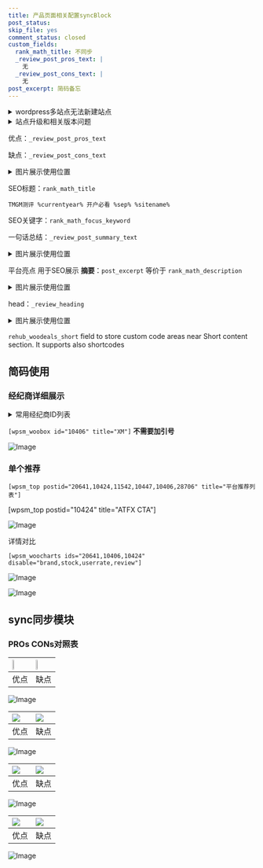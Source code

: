 ```yaml
---
title: 产品页面相关配置syncBlock
post_status: 
skip_file: yes
comment_status: closed
custom_fields:
  rank_math_title: 不同步
  _review_post_pros_text: |
    无
  _review_post_cons_text: |
    无
post_excerpt: 简码备忘
---
```

<details><summary>wordpress多站点无法新建站点</summary>

<li>和报错需要清理cookies一样的原因</li>
<li>wp-config.php里面<code>define( 'SUBDOMAIN_INSTALL', false );//子域名安装</code></li>
<li>新建子站点是用<code>define( 'SUBDOMAIN_INSTALL', true);//子域名安装</code> 完成以后，改成<code>false</code></li>
</details>

<details><summary>站点升级和相关版本问题</summary>

<p>wordpress：5.9.9
woocommerce：7.5.1
出现问题的地方：主题选项里面>><strong>Product layout >>compact style</strong></p>
<p>如何出现没有用过的字段 导致无法保存。先导出配置 然后进行修改，后面再次恢复即可。</p>
<p>出现部分字段无法显示时，需要返回默认布局后，对产品进行保存就好了。</p>
<p></p>
</details>

优点：`_review_post_pros_text`

缺点：`_review_post_cons_text`

<details><summary>图片展示使用位置</summary>

<img src="https://prod-files-secure.s3.us-west-2.amazonaws.com/39ed1227-6d7d-4570-be36-9ccd4a2c4241/f51d3d83-55d4-4bdf-9604-f37ec77ab556/Untitled.png?X-Amz-Algorithm=AWS4-HMAC-SHA256&X-Amz-Content-Sha256=UNSIGNED-PAYLOAD&X-Amz-Credential=ASIAZI2LB466WZM4TVHC%2F20250824%2Fus-west-2%2Fs3%2Faws4_request&X-Amz-Date=20250824T105516Z&X-Amz-Expires=3600&X-Amz-Security-Token=IQoJb3JpZ2luX2VjEOr%2F%2F%2F%2F%2F%2F%2F%2F%2F%2FwEaCXVzLXdlc3QtMiJIMEYCIQC7YqkGlMRb3jL%2Fm8u66tKUeHjcEE7cLDDawQyjHe79zwIhAJ%2BdeJJ650NyCWjRrFiSXZmlJlVKvhGTP8cNjBFAd39NKv8DCEMQABoMNjM3NDIzMTgzODA1IgwU00J%2F6nAOqNmuHE8q3APWHbmw2vqi1ZVhzYpeaASm%2BJPmZf396ALLLux8t2G8NZ5WZwv%2F6%2BzPQDfQKLMTyjEYmGYd764Jgh7R5DNgUUvrrWn2aPvBdvOYQ8cRUf%2BQ2Y8x3CeketOKlJgksI%2BQmHHu0zX1Mm%2BWudDaexqaMZwxI9y5o%2BeNM0mYU0%2BZTsL1zFoFMUlutEa97C84yJuhhM1wbwI1y0OP%2FIkmgi1MfpvwfussTJHbWwyyNxCpx%2Fuw1LsiVBP9GCJqmpIEhY6BirWr0gYF4R9%2FcMErGzLfJWnwAWP%2F%2FjHlFhKeworv3BIi0XzYvvT6ioAtsgoQkjFRZLzP4qFQnMAdv6zdCBV0rRDNxlt3SJ8h7IubxCwxJB7bYhB7QPvFcPVNVevfMHEaxXf1VSa8AYXvXyiTvmASJj4xLX%2FF4HlNtZW2%2FvjkUK1aSbox948rmJh5se26iB2getIkQUhpXFPfKopzvSfKW5eNizlGFNu80yd0tAT3E19avGZvXJqGOrw1o8e%2FJGY97LpXBmPeZ3lxPBAayJICewh85P3dzi5mBO4jAtjbqS72mO%2BZY4w5HvqGqM0I%2B%2BtSPGEEB%2F0h2taWY0HtwTGUm%2FXdCsEPZRQzdmkGqYwle9qXKbe1cAUCuDu5U4qxKDDBvqvFBjqkAW6MuoO3l3jaL%2Ft2F9IPmw5XxfXG%2B2O44CloUX3%2B5F9GhAbSYd%2FfNZ%2BJGjIycIdAp%2Bo3Bko6qMTcQhfqNT2maC1c4%2FTtwBTQsdIqoDRsfTYHoBGHOEMGcQFYc3297QsxF3KQQj6grzWOL%2BBqmCH4xHam3GbcRl7aYr4lYa9P2NApdpHnocTJF1KTuANjZ5wBmIYybtFRP7PnHGjkC5Kp0WoZR2Lg&X-Amz-Signature=f79bbdb4d94cda191577de84f1b2e7b023f7304ae5aadab42e35c879eeffa69a&X-Amz-SignedHeaders=host&x-amz-checksum-mode=ENABLED&x-id=GetObject" alt="Image">
</details>

SEO标题：`rank_math_title`

`TMGM测评 %currentyear% 开户必看 %sep% %sitename%`

SEO关键字：`rank_math_focus_keyword`

一句话总结：`_review_post_summary_text`

<details><summary>图片展示使用位置</summary>

<img src="https://prod-files-secure.s3.us-west-2.amazonaws.com/39ed1227-6d7d-4570-be36-9ccd4a2c4241/4b96a922-296c-4f4e-8630-d1c870cbce01/Untitled.png?X-Amz-Algorithm=AWS4-HMAC-SHA256&X-Amz-Content-Sha256=UNSIGNED-PAYLOAD&X-Amz-Credential=ASIAZI2LB466Q7GTG6NR%2F20250824%2Fus-west-2%2Fs3%2Faws4_request&X-Amz-Date=20250824T105517Z&X-Amz-Expires=3600&X-Amz-Security-Token=IQoJb3JpZ2luX2VjEOr%2F%2F%2F%2F%2F%2F%2F%2F%2F%2FwEaCXVzLXdlc3QtMiJGMEQCIGTuv281gPPlQ58aNdGgHwU%2FxMI%2BPZsZd1pFbk2%2Bm5GNAiAMBdKwoYPJOR%2BCBl5b%2BJm2XNOaKwUC9oUwocaSWwEyByr%2FAwhDEAAaDDYzNzQyMzE4MzgwNSIMDLj%2B0ePJjdNsHp9lKtwDtwzg1ptDQ3aZ2zbo8JQHGS4%2Btqx6Bylbsjrj4Zn%2BEG6l0z6KrKbW3h5PbSr2M4pG4AWm%2BtKB9X8sUPF4mSlawJKd%2F1WRKz1%2BLeKu%2FFeIajfFqYCfrmInRQdRXBJ0Sc86hFrA95IhJQuakTXzoJNNM1VotSEryhZzssE6yoxjPY8vBuwQlA%2BTi%2FkXWEHg0f6nh3WJRnv7MbrRyVLhNc7cqqf7Pm7leRgcFtGGdb29nuUWhbOtwkhHDAhEK5MfbRyb9KvhHxCQ9p%2FNWZ2LgBiL5OMZw6RjJ2%2BIPzSitellM0enOFd5Gwn%2F1VNiz08EyTNNQBRsIX31BSHxhE%2BTiTbrMXPsHs01g56LBhA1sxzMrN%2B3yC8To7xwIK1aDtN5Mo3a0KMSGNDvvToZRR9EkZtBkHZxbeXY8zooMdT3Es%2FyGgSzDpbD1XVVBxYL8WWTpFn2fU5KwUlxw6%2FceFMfigaGtKTa8Ag8CPuci0WqHc5LA2lDJzwmJgkm0QP3T5%2BrQcZmKzQl9TkPEWJZNZsD1y4UlFSNfBJ28LOu0RY4P5zCj44h2evM3eVJB1hyYzctTkC0bJjmXo%2FSdrKc7HXLqgxwZKBvuSmtQ%2BOm%2FS3u5sz1Cxby0ezcbQLRdC%2B0mFcw47erxQY6pgHpwCHM%2BusSQvzUiVBaHo2U5EmCRU0xkfn2z%2B8BKo5mNKeObG933EgPRizEajvYs1fMo9Lfap2Q01TKYk6nTJveMK9wIO1Hogoh1BkprQqcaeNPHTDE8qXBccd4nr%2F9F18pzjRTSu1APEQTYMXZFPc8xMprJ6I15qBvjEHxx1RAsiMVU8nb6Bk6OnZojmxkYxwCpttuUSu5wpcyHJFETtfRNKyCDNQj&X-Amz-Signature=992a99177a87e85d7a7c02d37b6ceb50aeab9edfbcc7cc933bcafbf851578638&X-Amz-SignedHeaders=host&x-amz-checksum-mode=ENABLED&x-id=GetObject" alt="Image">
</details>

平台亮点 用于SEO展示 **摘要**：`post_excerpt`  等价于 `rank_math_description`

<details><summary>图片展示使用位置</summary>

<img src="https://prod-files-secure.s3.us-west-2.amazonaws.com/39ed1227-6d7d-4570-be36-9ccd4a2c4241/1ee11f63-b60a-4dfe-a7a7-d58ff23b5d88/Untitled.png?X-Amz-Algorithm=AWS4-HMAC-SHA256&X-Amz-Content-Sha256=UNSIGNED-PAYLOAD&X-Amz-Credential=ASIAZI2LB466RX4ZWWVI%2F20250824%2Fus-west-2%2Fs3%2Faws4_request&X-Amz-Date=20250824T105520Z&X-Amz-Expires=3600&X-Amz-Security-Token=IQoJb3JpZ2luX2VjEOr%2F%2F%2F%2F%2F%2F%2F%2F%2F%2FwEaCXVzLXdlc3QtMiJIMEYCIQCExlgfDYezKMov52CnqssJ2oerkZzbvdNd5pA%2B9tLChAIhAKsXe%2F4Q6CkHAHC9lSQPnoUHJ6nkAQyUR1HrC3e72%2BOhKv8DCEMQABoMNjM3NDIzMTgzODA1IgwVZgS6Pu7tro8KMC4q3AO1VukkCYJJexMHsPmNxdWz0T0LSrtwynOAYVWwbOGe05m8TeV75IrVVxiVCV4%2FV3wPEbjrceWjQXlt5AsQMs8F8xMRkJ3%2B%2FCC1PETBMVWmwIuOa5TG119Do026B7cN%2FC349JpTyvVvnBoWHZsw27cjdHeEGpKDRQ%2B%2FLscCa%2FdZ8JkFLtJuMutG3HzEIb4nW%2BdgSJH70wuf3UgBQ2X%2FY2CdSzRc8TTWFPclJ6CSr5UXlnFuHC4KInF8E4YLhzhNaQaOzAaFWT6jRsdGtR8vCPHARMgyFiM9g%2BORyrg2I3q6V7kLCG7ctySJVwlXQoCegrrmdfCoLatCZpcjW96VfMwPdQ%2F4iugoa4dvHVV7scPOYuZtkxVirN5%2F5CdpS6UNgmStF06wKb3b0cUTICJBvAYFvGL0IoiheIeYP0%2F70Gx%2BCsapIRpFQIcdQZIDXfpnM34OKSAfOjd%2FtmvoXL5vKxFHhcLTsz7McnLAe4RtPhc9iSLmBv9G%2BcFOThNUe4yzm4IOUGy0uZgSFyBKcGHz3fjFgI508MwodpgLaUtvogSwIlM%2F3jZAObyg%2BEPNorRNCmsIk%2FWcuIisASvtMRWwJ92xNsX%2BbH71obWN%2FUQwRNkXayQJI5%2FbxNIy39579jD7vqvFBjqkAQMnbicgtXO1UUy6WqoEsk7Svk4NjrjdlCoyBkKvOMoTFyOwoHxQ36%2Ba%2B02f9ZrlHdouIM0IDZrV2tCcFKTKuJWj7fKJuTK%2FiwTK7xensAuPU9T0vqVmIJqs1FtHI2zX3s0InH6gQLsIzQD2Rv1VDQJU5aIjjG5E0d%2Bh4DQKqVUrriGip0xe24zkqRKpC7SAt%2BiM6917NZaKH8Sk4ROlJAIPLYV9&X-Amz-Signature=8e8d602c03bb7bfdf81c78c298161b3fac40ab2d93da1f6bb5b1bb6e561c9f0a&X-Amz-SignedHeaders=host&x-amz-checksum-mode=ENABLED&x-id=GetObject" alt="Image">
<img src="https://prod-files-secure.s3.us-west-2.amazonaws.com/39ed1227-6d7d-4570-be36-9ccd4a2c4241/ad4118b5-78d8-4fbe-801e-3b29b5d99c01/Untitled.png?X-Amz-Algorithm=AWS4-HMAC-SHA256&X-Amz-Content-Sha256=UNSIGNED-PAYLOAD&X-Amz-Credential=ASIAZI2LB466RX4ZWWVI%2F20250824%2Fus-west-2%2Fs3%2Faws4_request&X-Amz-Date=20250824T105520Z&X-Amz-Expires=3600&X-Amz-Security-Token=IQoJb3JpZ2luX2VjEOr%2F%2F%2F%2F%2F%2F%2F%2F%2F%2FwEaCXVzLXdlc3QtMiJIMEYCIQCExlgfDYezKMov52CnqssJ2oerkZzbvdNd5pA%2B9tLChAIhAKsXe%2F4Q6CkHAHC9lSQPnoUHJ6nkAQyUR1HrC3e72%2BOhKv8DCEMQABoMNjM3NDIzMTgzODA1IgwVZgS6Pu7tro8KMC4q3AO1VukkCYJJexMHsPmNxdWz0T0LSrtwynOAYVWwbOGe05m8TeV75IrVVxiVCV4%2FV3wPEbjrceWjQXlt5AsQMs8F8xMRkJ3%2B%2FCC1PETBMVWmwIuOa5TG119Do026B7cN%2FC349JpTyvVvnBoWHZsw27cjdHeEGpKDRQ%2B%2FLscCa%2FdZ8JkFLtJuMutG3HzEIb4nW%2BdgSJH70wuf3UgBQ2X%2FY2CdSzRc8TTWFPclJ6CSr5UXlnFuHC4KInF8E4YLhzhNaQaOzAaFWT6jRsdGtR8vCPHARMgyFiM9g%2BORyrg2I3q6V7kLCG7ctySJVwlXQoCegrrmdfCoLatCZpcjW96VfMwPdQ%2F4iugoa4dvHVV7scPOYuZtkxVirN5%2F5CdpS6UNgmStF06wKb3b0cUTICJBvAYFvGL0IoiheIeYP0%2F70Gx%2BCsapIRpFQIcdQZIDXfpnM34OKSAfOjd%2FtmvoXL5vKxFHhcLTsz7McnLAe4RtPhc9iSLmBv9G%2BcFOThNUe4yzm4IOUGy0uZgSFyBKcGHz3fjFgI508MwodpgLaUtvogSwIlM%2F3jZAObyg%2BEPNorRNCmsIk%2FWcuIisASvtMRWwJ92xNsX%2BbH71obWN%2FUQwRNkXayQJI5%2FbxNIy39579jD7vqvFBjqkAQMnbicgtXO1UUy6WqoEsk7Svk4NjrjdlCoyBkKvOMoTFyOwoHxQ36%2Ba%2B02f9ZrlHdouIM0IDZrV2tCcFKTKuJWj7fKJuTK%2FiwTK7xensAuPU9T0vqVmIJqs1FtHI2zX3s0InH6gQLsIzQD2Rv1VDQJU5aIjjG5E0d%2Bh4DQKqVUrriGip0xe24zkqRKpC7SAt%2BiM6917NZaKH8Sk4ROlJAIPLYV9&X-Amz-Signature=81224783cab1018ed593dc5c9a1f90037aebdd16941a7381f769c67ac72e3454&X-Amz-SignedHeaders=host&x-amz-checksum-mode=ENABLED&x-id=GetObject" alt="Image">
<img src="https://prod-files-secure.s3.us-west-2.amazonaws.com/39ed1227-6d7d-4570-be36-9ccd4a2c4241/a38cf7c9-a79c-4b64-9e94-13589fe0758b/Untitled.png?X-Amz-Algorithm=AWS4-HMAC-SHA256&X-Amz-Content-Sha256=UNSIGNED-PAYLOAD&X-Amz-Credential=ASIAZI2LB466RX4ZWWVI%2F20250824%2Fus-west-2%2Fs3%2Faws4_request&X-Amz-Date=20250824T105520Z&X-Amz-Expires=3600&X-Amz-Security-Token=IQoJb3JpZ2luX2VjEOr%2F%2F%2F%2F%2F%2F%2F%2F%2F%2FwEaCXVzLXdlc3QtMiJIMEYCIQCExlgfDYezKMov52CnqssJ2oerkZzbvdNd5pA%2B9tLChAIhAKsXe%2F4Q6CkHAHC9lSQPnoUHJ6nkAQyUR1HrC3e72%2BOhKv8DCEMQABoMNjM3NDIzMTgzODA1IgwVZgS6Pu7tro8KMC4q3AO1VukkCYJJexMHsPmNxdWz0T0LSrtwynOAYVWwbOGe05m8TeV75IrVVxiVCV4%2FV3wPEbjrceWjQXlt5AsQMs8F8xMRkJ3%2B%2FCC1PETBMVWmwIuOa5TG119Do026B7cN%2FC349JpTyvVvnBoWHZsw27cjdHeEGpKDRQ%2B%2FLscCa%2FdZ8JkFLtJuMutG3HzEIb4nW%2BdgSJH70wuf3UgBQ2X%2FY2CdSzRc8TTWFPclJ6CSr5UXlnFuHC4KInF8E4YLhzhNaQaOzAaFWT6jRsdGtR8vCPHARMgyFiM9g%2BORyrg2I3q6V7kLCG7ctySJVwlXQoCegrrmdfCoLatCZpcjW96VfMwPdQ%2F4iugoa4dvHVV7scPOYuZtkxVirN5%2F5CdpS6UNgmStF06wKb3b0cUTICJBvAYFvGL0IoiheIeYP0%2F70Gx%2BCsapIRpFQIcdQZIDXfpnM34OKSAfOjd%2FtmvoXL5vKxFHhcLTsz7McnLAe4RtPhc9iSLmBv9G%2BcFOThNUe4yzm4IOUGy0uZgSFyBKcGHz3fjFgI508MwodpgLaUtvogSwIlM%2F3jZAObyg%2BEPNorRNCmsIk%2FWcuIisASvtMRWwJ92xNsX%2BbH71obWN%2FUQwRNkXayQJI5%2FbxNIy39579jD7vqvFBjqkAQMnbicgtXO1UUy6WqoEsk7Svk4NjrjdlCoyBkKvOMoTFyOwoHxQ36%2Ba%2B02f9ZrlHdouIM0IDZrV2tCcFKTKuJWj7fKJuTK%2FiwTK7xensAuPU9T0vqVmIJqs1FtHI2zX3s0InH6gQLsIzQD2Rv1VDQJU5aIjjG5E0d%2Bh4DQKqVUrriGip0xe24zkqRKpC7SAt%2BiM6917NZaKH8Sk4ROlJAIPLYV9&X-Amz-Signature=15f2b03f89e138916e8b58bff84a434e89f121f74dd8b5d58d6c7ad0c81bd40e&X-Amz-SignedHeaders=host&x-amz-checksum-mode=ENABLED&x-id=GetObject" alt="Image">
<img src="https://prod-files-secure.s3.us-west-2.amazonaws.com/39ed1227-6d7d-4570-be36-9ccd4a2c4241/7da6fc1e-d2ac-42ae-8c75-cb5749aa18f6/Untitled.png?X-Amz-Algorithm=AWS4-HMAC-SHA256&X-Amz-Content-Sha256=UNSIGNED-PAYLOAD&X-Amz-Credential=ASIAZI2LB466RX4ZWWVI%2F20250824%2Fus-west-2%2Fs3%2Faws4_request&X-Amz-Date=20250824T105520Z&X-Amz-Expires=3600&X-Amz-Security-Token=IQoJb3JpZ2luX2VjEOr%2F%2F%2F%2F%2F%2F%2F%2F%2F%2FwEaCXVzLXdlc3QtMiJIMEYCIQCExlgfDYezKMov52CnqssJ2oerkZzbvdNd5pA%2B9tLChAIhAKsXe%2F4Q6CkHAHC9lSQPnoUHJ6nkAQyUR1HrC3e72%2BOhKv8DCEMQABoMNjM3NDIzMTgzODA1IgwVZgS6Pu7tro8KMC4q3AO1VukkCYJJexMHsPmNxdWz0T0LSrtwynOAYVWwbOGe05m8TeV75IrVVxiVCV4%2FV3wPEbjrceWjQXlt5AsQMs8F8xMRkJ3%2B%2FCC1PETBMVWmwIuOa5TG119Do026B7cN%2FC349JpTyvVvnBoWHZsw27cjdHeEGpKDRQ%2B%2FLscCa%2FdZ8JkFLtJuMutG3HzEIb4nW%2BdgSJH70wuf3UgBQ2X%2FY2CdSzRc8TTWFPclJ6CSr5UXlnFuHC4KInF8E4YLhzhNaQaOzAaFWT6jRsdGtR8vCPHARMgyFiM9g%2BORyrg2I3q6V7kLCG7ctySJVwlXQoCegrrmdfCoLatCZpcjW96VfMwPdQ%2F4iugoa4dvHVV7scPOYuZtkxVirN5%2F5CdpS6UNgmStF06wKb3b0cUTICJBvAYFvGL0IoiheIeYP0%2F70Gx%2BCsapIRpFQIcdQZIDXfpnM34OKSAfOjd%2FtmvoXL5vKxFHhcLTsz7McnLAe4RtPhc9iSLmBv9G%2BcFOThNUe4yzm4IOUGy0uZgSFyBKcGHz3fjFgI508MwodpgLaUtvogSwIlM%2F3jZAObyg%2BEPNorRNCmsIk%2FWcuIisASvtMRWwJ92xNsX%2BbH71obWN%2FUQwRNkXayQJI5%2FbxNIy39579jD7vqvFBjqkAQMnbicgtXO1UUy6WqoEsk7Svk4NjrjdlCoyBkKvOMoTFyOwoHxQ36%2Ba%2B02f9ZrlHdouIM0IDZrV2tCcFKTKuJWj7fKJuTK%2FiwTK7xensAuPU9T0vqVmIJqs1FtHI2zX3s0InH6gQLsIzQD2Rv1VDQJU5aIjjG5E0d%2Bh4DQKqVUrriGip0xe24zkqRKpC7SAt%2BiM6917NZaKH8Sk4ROlJAIPLYV9&X-Amz-Signature=862ec41a400ddbee67e484571a8702e717599ef58a1a47fe3f75ba4697852115&X-Amz-SignedHeaders=host&x-amz-checksum-mode=ENABLED&x-id=GetObject" alt="Image">
<img src="https://prod-files-secure.s3.us-west-2.amazonaws.com/39ed1227-6d7d-4570-be36-9ccd4a2c4241/7e97f40a-eaee-47f5-b2f9-475f96808fa7/Untitled.png?X-Amz-Algorithm=AWS4-HMAC-SHA256&X-Amz-Content-Sha256=UNSIGNED-PAYLOAD&X-Amz-Credential=ASIAZI2LB466RX4ZWWVI%2F20250824%2Fus-west-2%2Fs3%2Faws4_request&X-Amz-Date=20250824T105520Z&X-Amz-Expires=3600&X-Amz-Security-Token=IQoJb3JpZ2luX2VjEOr%2F%2F%2F%2F%2F%2F%2F%2F%2F%2FwEaCXVzLXdlc3QtMiJIMEYCIQCExlgfDYezKMov52CnqssJ2oerkZzbvdNd5pA%2B9tLChAIhAKsXe%2F4Q6CkHAHC9lSQPnoUHJ6nkAQyUR1HrC3e72%2BOhKv8DCEMQABoMNjM3NDIzMTgzODA1IgwVZgS6Pu7tro8KMC4q3AO1VukkCYJJexMHsPmNxdWz0T0LSrtwynOAYVWwbOGe05m8TeV75IrVVxiVCV4%2FV3wPEbjrceWjQXlt5AsQMs8F8xMRkJ3%2B%2FCC1PETBMVWmwIuOa5TG119Do026B7cN%2FC349JpTyvVvnBoWHZsw27cjdHeEGpKDRQ%2B%2FLscCa%2FdZ8JkFLtJuMutG3HzEIb4nW%2BdgSJH70wuf3UgBQ2X%2FY2CdSzRc8TTWFPclJ6CSr5UXlnFuHC4KInF8E4YLhzhNaQaOzAaFWT6jRsdGtR8vCPHARMgyFiM9g%2BORyrg2I3q6V7kLCG7ctySJVwlXQoCegrrmdfCoLatCZpcjW96VfMwPdQ%2F4iugoa4dvHVV7scPOYuZtkxVirN5%2F5CdpS6UNgmStF06wKb3b0cUTICJBvAYFvGL0IoiheIeYP0%2F70Gx%2BCsapIRpFQIcdQZIDXfpnM34OKSAfOjd%2FtmvoXL5vKxFHhcLTsz7McnLAe4RtPhc9iSLmBv9G%2BcFOThNUe4yzm4IOUGy0uZgSFyBKcGHz3fjFgI508MwodpgLaUtvogSwIlM%2F3jZAObyg%2BEPNorRNCmsIk%2FWcuIisASvtMRWwJ92xNsX%2BbH71obWN%2FUQwRNkXayQJI5%2FbxNIy39579jD7vqvFBjqkAQMnbicgtXO1UUy6WqoEsk7Svk4NjrjdlCoyBkKvOMoTFyOwoHxQ36%2Ba%2B02f9ZrlHdouIM0IDZrV2tCcFKTKuJWj7fKJuTK%2FiwTK7xensAuPU9T0vqVmIJqs1FtHI2zX3s0InH6gQLsIzQD2Rv1VDQJU5aIjjG5E0d%2Bh4DQKqVUrriGip0xe24zkqRKpC7SAt%2BiM6917NZaKH8Sk4ROlJAIPLYV9&X-Amz-Signature=d809a7a3b2f46970c295990eae0ba468698cb6e29c858ae02f40842d0874b5bd&X-Amz-SignedHeaders=host&x-amz-checksum-mode=ENABLED&x-id=GetObject" alt="Image">
</details>

head：`_review_heading`

<details><summary>图片展示使用位置</summary>

<img src="https://prod-files-secure.s3.us-west-2.amazonaws.com/39ed1227-6d7d-4570-be36-9ccd4a2c4241/3a4650ad-9887-415c-889a-edd51fa54f27/Untitled.png?X-Amz-Algorithm=AWS4-HMAC-SHA256&X-Amz-Content-Sha256=UNSIGNED-PAYLOAD&X-Amz-Credential=ASIAZI2LB466257DWFW4%2F20250824%2Fus-west-2%2Fs3%2Faws4_request&X-Amz-Date=20250824T105520Z&X-Amz-Expires=3600&X-Amz-Security-Token=IQoJb3JpZ2luX2VjEOr%2F%2F%2F%2F%2F%2F%2F%2F%2F%2FwEaCXVzLXdlc3QtMiJGMEQCICzievvah2y%2B3N7bXewVHTJxlIHtg5BxwAsjAp4Ti7rsAiBaAyS0koRUdOB28YVJn7f3XT55izwT%2F%2BJ%2BZDaKhxDrgir%2FAwhDEAAaDDYzNzQyMzE4MzgwNSIMGI5OznnalYM1Z3PWKtwDSLTT8cdYki%2BvkiauEk28ft%2Bwlir%2BC1ib%2B5KBjMjDvCCrL41US77NWziyGxHX0YqJO7jZ7X3wVtREd7MVah%2BAHV%2BRmcG7ljkLko3AdIJVIpfEqjBUFbXpHvDpB%2FqoPUauTfdsiWH%2FUTIaHBASppY%2BgEHLediuE04XBoPPs8AFRK0HRsyXZlW%2Bgkh51zJcPTYUJ%2BjX37q69SguOskiaqcMk8RKWa73wU6Cqwq88m85a%2F4eP0b1i4gX3zlGZVpk6WR4dtKxNcv60W7YJiqhnBHQ2qZmKlXsZItHfYIMj8uA6%2FcQnIVnSclqlEsdj13BeywQ4wypVBt4PPUwDQECBHAbWh01vepOqrejs6QzyKJisi7DoUyHR464ubeczXacvCQIuAbdlU6fo8nBONi4z32oDn6p2YFneE%2F5hpuPBnLO2KQkDSOUmiAxkGwHr%2BO2k756PNWU1%2BZEUG1ZvySYmFRLHNVi6Qbgu4a4lke9wvwhv5h7DtF7dG1bFpvCHNSOYg%2BML7fcflIlpJzQyEzg1YDZzAvAkMoPR8V2cTtv2w3XSgLFxFIJKFf7ckQ8ePHXCX95bc%2FdGmLCx356xPXQklH%2BlWcKpZN3t2Ums8ixx39yiFw%2Ba%2BkzOP0KHzWnSiMwpL6rxQY6pgGj3sSvrVjzyPTOdwsw0J%2BnCWLJfk77aXPMyz5V8VhnQHirSaQQcgFMKDk9Ox3yxuULQWaOv9wH0hYxj%2BDm3r7N8ymTT%2F%2FEFD%2FoOVf3wLSF9bv4NW%2BxzIs%2Fw4LM0pMYe4a2ADkNHv%2BzgE29SLu%2FLEzzJ9wHaFjyfpvEMvPgwRucdCKbBP%2FGRsViXkeFcGgit1P%2FavAqHvwgEBWjW2ACYmIbQRieoPwo&X-Amz-Signature=d9174488b7a213446130ee9613a65a60864fd6dd1a9f514eab080af93e40e3ce&X-Amz-SignedHeaders=host&x-amz-checksum-mode=ENABLED&x-id=GetObject" alt="Image">
</details>

`rehub_woodeals_short`	field to store custom code areas near Short content section. It supports also shortcodes



## 简码使用

### 经纪商详细展示

<details><summary>常用经纪商ID列表</summary>

<pre><code class="php">嘉盛 ===> 20641  [wpsm_woobox id="20641" title="嘉盛"]
易信easymarkets ===> 11542  [wpsm_woobox id="11542" title="易信easymarkets"]
ATFX外汇 ===> 10424  [wpsm_woobox id="10424" title="ATFX"]
XM ===> 10406  [wpsm_woobox id="10406" title="XM"]
TMGM ===> 29622  [wpsm_woobox id="29622" title="TMGM"]
HYCM ===> 10447  [wpsm_woobox id="10447" title="HYCM"]
fpmarkets澳福外汇 ===> 20639  [wpsm_woobox id="20639" title="fpmarkets澳福外汇"]</code></pre>
</details>

`[wpsm_woobox id="10406" title="XM"]` **不需要加引号**

![Image](https://prod-files-secure.s3.us-west-2.amazonaws.com/39ed1227-6d7d-4570-be36-9ccd4a2c4241/4f898f9d-0fa7-4e43-acd3-ac6bc7be575a/Untitled.png?X-Amz-Algorithm=AWS4-HMAC-SHA256&X-Amz-Content-Sha256=UNSIGNED-PAYLOAD&X-Amz-Credential=ASIAZI2LB466ZYNJKUFE%2F20250824%2Fus-west-2%2Fs3%2Faws4_request&X-Amz-Date=20250824T105516Z&X-Amz-Expires=3600&X-Amz-Security-Token=IQoJb3JpZ2luX2VjEOr%2F%2F%2F%2F%2F%2F%2F%2F%2F%2FwEaCXVzLXdlc3QtMiJIMEYCIQDIejR3vIK8lJy1aCEYkywj%2BOSlGDu1aMkivDjNkZW5IQIhAPQhN59Wq6vUrM%2BkNICVkaNT%2FAxy3D3U2oxuLFDQzKKMKv8DCEMQABoMNjM3NDIzMTgzODA1IgzVcv9DzyuJcNJGDtIq3AOcQ%2Fg%2F%2Fv2mG%2Blxvv11n5eKAbr%2FkZ3W5CIXu2nibYwt8Qff77E1i7MJcYz3n0rF%2F6hwAE8xfYnE4Gpod4As4s29ffj3g5xxdR3hLImmCTF%2FsGZ%2FTbOlQrGQ8DzqZShnG%2BWqFMYdg38AOpmYyDLtmAEswcrbeXkBO29quGeui4TzYhTz3MV2B37yEULPq3VEpCdv7iVd7b4fTuEFbtMT0QGwToWw2yhIP8vjrcU98iRFNpmkVhTfWEgYOFHjcuW%2FYoLWoMu%2FAHy8g%2BdzLKxx8BEGegbvktTtiiNYi2s0lr%2FMsTem8x0fE%2F0%2F5OjTyQ4M%2Bp1d5BEbKoBbLjQiGLRlBNaEj%2BBWBbg%2FQocWp3K01cPMS2DFZl55mVbQlU8nc14TrsoaH5x41avc0cuq%2FjQQKcHFiZsv4kG6dSVIkVimbtYTINWiBCOAYskzcOzChd1%2BwjNWu1vsHUY8u08MRE7od%2B5jQVJVfkTwvld5p%2Fm0lfTqxlDvpTv4zZ%2FCwbY65D3VDPrX6H%2F8uEQAdVrd4pvFHXSWnYK60Runt9MtTxyJ6YX5y51pms8HeyAlNsoZzt4NsqkpL4%2FMiGPfVZXH8nIGxz9X8LtXaeKVhsmzFsqbuLPQP2MtJZSxRQ3SDUL42DCSvqvFBjqkAZf11FPirwuZ6MBx8ZCren9BfTj8wNR9RFahuqQ6w4mWhPJvd%2BNGvwZTEfnu7rlk5LwLcJASBAMrrWlYj8Wmsw0wln%2B2UjLeGJqvPAAuK196L0Py7ljyxERNXq5YumIcN3o%2FdKk0Z%2Fzc%2FVcuiGpUvI3CKI8BNA0Tp2O8ijXubGn4q4qF4tnOdHGGIm%2BWVK5vqMSvlP%2BOmaguD%2FIJb%2BPInACio%2BEd&X-Amz-Signature=803921707a9f3d4c0790f6d48b97d7821ea2505c178595dcb0ac376b358a4660&X-Amz-SignedHeaders=host&x-amz-checksum-mode=ENABLED&x-id=GetObject)

### 单个推荐
`[wpsm_top postid="20641,10424,11542,10447,10406,28706" title="平台推荐列表"]`

[wpsm_top postid="10424" title="ATFX CTA"]

![Image](https://prod-files-secure.s3.us-west-2.amazonaws.com/39ed1227-6d7d-4570-be36-9ccd4a2c4241/5ac620dc-51a8-48b6-b55d-91f47299193c/Untitled.png?X-Amz-Algorithm=AWS4-HMAC-SHA256&X-Amz-Content-Sha256=UNSIGNED-PAYLOAD&X-Amz-Credential=ASIAZI2LB466ZYNJKUFE%2F20250824%2Fus-west-2%2Fs3%2Faws4_request&X-Amz-Date=20250824T105516Z&X-Amz-Expires=3600&X-Amz-Security-Token=IQoJb3JpZ2luX2VjEOr%2F%2F%2F%2F%2F%2F%2F%2F%2F%2FwEaCXVzLXdlc3QtMiJIMEYCIQDIejR3vIK8lJy1aCEYkywj%2BOSlGDu1aMkivDjNkZW5IQIhAPQhN59Wq6vUrM%2BkNICVkaNT%2FAxy3D3U2oxuLFDQzKKMKv8DCEMQABoMNjM3NDIzMTgzODA1IgzVcv9DzyuJcNJGDtIq3AOcQ%2Fg%2F%2Fv2mG%2Blxvv11n5eKAbr%2FkZ3W5CIXu2nibYwt8Qff77E1i7MJcYz3n0rF%2F6hwAE8xfYnE4Gpod4As4s29ffj3g5xxdR3hLImmCTF%2FsGZ%2FTbOlQrGQ8DzqZShnG%2BWqFMYdg38AOpmYyDLtmAEswcrbeXkBO29quGeui4TzYhTz3MV2B37yEULPq3VEpCdv7iVd7b4fTuEFbtMT0QGwToWw2yhIP8vjrcU98iRFNpmkVhTfWEgYOFHjcuW%2FYoLWoMu%2FAHy8g%2BdzLKxx8BEGegbvktTtiiNYi2s0lr%2FMsTem8x0fE%2F0%2F5OjTyQ4M%2Bp1d5BEbKoBbLjQiGLRlBNaEj%2BBWBbg%2FQocWp3K01cPMS2DFZl55mVbQlU8nc14TrsoaH5x41avc0cuq%2FjQQKcHFiZsv4kG6dSVIkVimbtYTINWiBCOAYskzcOzChd1%2BwjNWu1vsHUY8u08MRE7od%2B5jQVJVfkTwvld5p%2Fm0lfTqxlDvpTv4zZ%2FCwbY65D3VDPrX6H%2F8uEQAdVrd4pvFHXSWnYK60Runt9MtTxyJ6YX5y51pms8HeyAlNsoZzt4NsqkpL4%2FMiGPfVZXH8nIGxz9X8LtXaeKVhsmzFsqbuLPQP2MtJZSxRQ3SDUL42DCSvqvFBjqkAZf11FPirwuZ6MBx8ZCren9BfTj8wNR9RFahuqQ6w4mWhPJvd%2BNGvwZTEfnu7rlk5LwLcJASBAMrrWlYj8Wmsw0wln%2B2UjLeGJqvPAAuK196L0Py7ljyxERNXq5YumIcN3o%2FdKk0Z%2Fzc%2FVcuiGpUvI3CKI8BNA0Tp2O8ijXubGn4q4qF4tnOdHGGIm%2BWVK5vqMSvlP%2BOmaguD%2FIJb%2BPInACio%2BEd&X-Amz-Signature=b02ea14e62f8578f5b524b6eeaf9ef2ddd1c614d411bee56bd6137117e939ccd&X-Amz-SignedHeaders=host&x-amz-checksum-mode=ENABLED&x-id=GetObject)

详情对比

`[wpsm_woocharts ids="20641,10406,10424" disable="brand,stock,userrate,review"]`

![Image](https://prod-files-secure.s3.us-west-2.amazonaws.com/39ed1227-6d7d-4570-be36-9ccd4a2c4241/bf3ba45f-b9f3-4295-8aef-b4a495fd25f4/Untitled.png?X-Amz-Algorithm=AWS4-HMAC-SHA256&X-Amz-Content-Sha256=UNSIGNED-PAYLOAD&X-Amz-Credential=ASIAZI2LB466ZYNJKUFE%2F20250824%2Fus-west-2%2Fs3%2Faws4_request&X-Amz-Date=20250824T105516Z&X-Amz-Expires=3600&X-Amz-Security-Token=IQoJb3JpZ2luX2VjEOr%2F%2F%2F%2F%2F%2F%2F%2F%2F%2FwEaCXVzLXdlc3QtMiJIMEYCIQDIejR3vIK8lJy1aCEYkywj%2BOSlGDu1aMkivDjNkZW5IQIhAPQhN59Wq6vUrM%2BkNICVkaNT%2FAxy3D3U2oxuLFDQzKKMKv8DCEMQABoMNjM3NDIzMTgzODA1IgzVcv9DzyuJcNJGDtIq3AOcQ%2Fg%2F%2Fv2mG%2Blxvv11n5eKAbr%2FkZ3W5CIXu2nibYwt8Qff77E1i7MJcYz3n0rF%2F6hwAE8xfYnE4Gpod4As4s29ffj3g5xxdR3hLImmCTF%2FsGZ%2FTbOlQrGQ8DzqZShnG%2BWqFMYdg38AOpmYyDLtmAEswcrbeXkBO29quGeui4TzYhTz3MV2B37yEULPq3VEpCdv7iVd7b4fTuEFbtMT0QGwToWw2yhIP8vjrcU98iRFNpmkVhTfWEgYOFHjcuW%2FYoLWoMu%2FAHy8g%2BdzLKxx8BEGegbvktTtiiNYi2s0lr%2FMsTem8x0fE%2F0%2F5OjTyQ4M%2Bp1d5BEbKoBbLjQiGLRlBNaEj%2BBWBbg%2FQocWp3K01cPMS2DFZl55mVbQlU8nc14TrsoaH5x41avc0cuq%2FjQQKcHFiZsv4kG6dSVIkVimbtYTINWiBCOAYskzcOzChd1%2BwjNWu1vsHUY8u08MRE7od%2B5jQVJVfkTwvld5p%2Fm0lfTqxlDvpTv4zZ%2FCwbY65D3VDPrX6H%2F8uEQAdVrd4pvFHXSWnYK60Runt9MtTxyJ6YX5y51pms8HeyAlNsoZzt4NsqkpL4%2FMiGPfVZXH8nIGxz9X8LtXaeKVhsmzFsqbuLPQP2MtJZSxRQ3SDUL42DCSvqvFBjqkAZf11FPirwuZ6MBx8ZCren9BfTj8wNR9RFahuqQ6w4mWhPJvd%2BNGvwZTEfnu7rlk5LwLcJASBAMrrWlYj8Wmsw0wln%2B2UjLeGJqvPAAuK196L0Py7ljyxERNXq5YumIcN3o%2FdKk0Z%2Fzc%2FVcuiGpUvI3CKI8BNA0Tp2O8ijXubGn4q4qF4tnOdHGGIm%2BWVK5vqMSvlP%2BOmaguD%2FIJb%2BPInACio%2BEd&X-Amz-Signature=d1574b3abddb8d9bcdd33f64bea73be970cdba50ce615a958da1d77eeb3dfcd1&X-Amz-SignedHeaders=host&x-amz-checksum-mode=ENABLED&x-id=GetObject)

![Image](https://prod-files-secure.s3.us-west-2.amazonaws.com/39ed1227-6d7d-4570-be36-9ccd4a2c4241/30bc56ef-f383-4b48-9768-2ebc9e436ec0/Untitled.png?X-Amz-Algorithm=AWS4-HMAC-SHA256&X-Amz-Content-Sha256=UNSIGNED-PAYLOAD&X-Amz-Credential=ASIAZI2LB466ZYNJKUFE%2F20250824%2Fus-west-2%2Fs3%2Faws4_request&X-Amz-Date=20250824T105516Z&X-Amz-Expires=3600&X-Amz-Security-Token=IQoJb3JpZ2luX2VjEOr%2F%2F%2F%2F%2F%2F%2F%2F%2F%2FwEaCXVzLXdlc3QtMiJIMEYCIQDIejR3vIK8lJy1aCEYkywj%2BOSlGDu1aMkivDjNkZW5IQIhAPQhN59Wq6vUrM%2BkNICVkaNT%2FAxy3D3U2oxuLFDQzKKMKv8DCEMQABoMNjM3NDIzMTgzODA1IgzVcv9DzyuJcNJGDtIq3AOcQ%2Fg%2F%2Fv2mG%2Blxvv11n5eKAbr%2FkZ3W5CIXu2nibYwt8Qff77E1i7MJcYz3n0rF%2F6hwAE8xfYnE4Gpod4As4s29ffj3g5xxdR3hLImmCTF%2FsGZ%2FTbOlQrGQ8DzqZShnG%2BWqFMYdg38AOpmYyDLtmAEswcrbeXkBO29quGeui4TzYhTz3MV2B37yEULPq3VEpCdv7iVd7b4fTuEFbtMT0QGwToWw2yhIP8vjrcU98iRFNpmkVhTfWEgYOFHjcuW%2FYoLWoMu%2FAHy8g%2BdzLKxx8BEGegbvktTtiiNYi2s0lr%2FMsTem8x0fE%2F0%2F5OjTyQ4M%2Bp1d5BEbKoBbLjQiGLRlBNaEj%2BBWBbg%2FQocWp3K01cPMS2DFZl55mVbQlU8nc14TrsoaH5x41avc0cuq%2FjQQKcHFiZsv4kG6dSVIkVimbtYTINWiBCOAYskzcOzChd1%2BwjNWu1vsHUY8u08MRE7od%2B5jQVJVfkTwvld5p%2Fm0lfTqxlDvpTv4zZ%2FCwbY65D3VDPrX6H%2F8uEQAdVrd4pvFHXSWnYK60Runt9MtTxyJ6YX5y51pms8HeyAlNsoZzt4NsqkpL4%2FMiGPfVZXH8nIGxz9X8LtXaeKVhsmzFsqbuLPQP2MtJZSxRQ3SDUL42DCSvqvFBjqkAZf11FPirwuZ6MBx8ZCren9BfTj8wNR9RFahuqQ6w4mWhPJvd%2BNGvwZTEfnu7rlk5LwLcJASBAMrrWlYj8Wmsw0wln%2B2UjLeGJqvPAAuK196L0Py7ljyxERNXq5YumIcN3o%2FdKk0Z%2Fzc%2FVcuiGpUvI3CKI8BNA0Tp2O8ijXubGn4q4qF4tnOdHGGIm%2BWVK5vqMSvlP%2BOmaguD%2FIJb%2BPInACio%2BEd&X-Amz-Signature=b3e9974cabe8174f91bf410abba2660aa04795611a1b9813b937e05f262000e0&X-Amz-SignedHeaders=host&x-amz-checksum-mode=ENABLED&x-id=GetObject)

## sync同步模块

### PROs CONs对照表

| <img src="https://cdn.ifttt.fun/gh/jarlin8/OSS@main/icons/customize/pros.svg" height="auto" width="37.3%"> | <img src="https://cdn.ifttt.fun/gh/jarlin8/OSS@main/icons/customize/cons.svg" height="auto" width="28.8%"> |
| :--- | :--- |
| 优点 | 缺点 |

![Image](https://prod-files-secure.s3.us-west-2.amazonaws.com/39ed1227-6d7d-4570-be36-9ccd4a2c4241/8742b755-dfb5-4004-9a5f-d6e561664bd8/Untitled.png?X-Amz-Algorithm=AWS4-HMAC-SHA256&X-Amz-Content-Sha256=UNSIGNED-PAYLOAD&X-Amz-Credential=ASIAZI2LB466ZYNJKUFE%2F20250824%2Fus-west-2%2Fs3%2Faws4_request&X-Amz-Date=20250824T105516Z&X-Amz-Expires=3600&X-Amz-Security-Token=IQoJb3JpZ2luX2VjEOr%2F%2F%2F%2F%2F%2F%2F%2F%2F%2FwEaCXVzLXdlc3QtMiJIMEYCIQDIejR3vIK8lJy1aCEYkywj%2BOSlGDu1aMkivDjNkZW5IQIhAPQhN59Wq6vUrM%2BkNICVkaNT%2FAxy3D3U2oxuLFDQzKKMKv8DCEMQABoMNjM3NDIzMTgzODA1IgzVcv9DzyuJcNJGDtIq3AOcQ%2Fg%2F%2Fv2mG%2Blxvv11n5eKAbr%2FkZ3W5CIXu2nibYwt8Qff77E1i7MJcYz3n0rF%2F6hwAE8xfYnE4Gpod4As4s29ffj3g5xxdR3hLImmCTF%2FsGZ%2FTbOlQrGQ8DzqZShnG%2BWqFMYdg38AOpmYyDLtmAEswcrbeXkBO29quGeui4TzYhTz3MV2B37yEULPq3VEpCdv7iVd7b4fTuEFbtMT0QGwToWw2yhIP8vjrcU98iRFNpmkVhTfWEgYOFHjcuW%2FYoLWoMu%2FAHy8g%2BdzLKxx8BEGegbvktTtiiNYi2s0lr%2FMsTem8x0fE%2F0%2F5OjTyQ4M%2Bp1d5BEbKoBbLjQiGLRlBNaEj%2BBWBbg%2FQocWp3K01cPMS2DFZl55mVbQlU8nc14TrsoaH5x41avc0cuq%2FjQQKcHFiZsv4kG6dSVIkVimbtYTINWiBCOAYskzcOzChd1%2BwjNWu1vsHUY8u08MRE7od%2B5jQVJVfkTwvld5p%2Fm0lfTqxlDvpTv4zZ%2FCwbY65D3VDPrX6H%2F8uEQAdVrd4pvFHXSWnYK60Runt9MtTxyJ6YX5y51pms8HeyAlNsoZzt4NsqkpL4%2FMiGPfVZXH8nIGxz9X8LtXaeKVhsmzFsqbuLPQP2MtJZSxRQ3SDUL42DCSvqvFBjqkAZf11FPirwuZ6MBx8ZCren9BfTj8wNR9RFahuqQ6w4mWhPJvd%2BNGvwZTEfnu7rlk5LwLcJASBAMrrWlYj8Wmsw0wln%2B2UjLeGJqvPAAuK196L0Py7ljyxERNXq5YumIcN3o%2FdKk0Z%2Fzc%2FVcuiGpUvI3CKI8BNA0Tp2O8ijXubGn4q4qF4tnOdHGGIm%2BWVK5vqMSvlP%2BOmaguD%2FIJb%2BPInACio%2BEd&X-Amz-Signature=f61c23f31bc7bb037e9d405219dfa67ab4c984b9e3970a70ddf6cce222384aa3&X-Amz-SignedHeaders=host&x-amz-checksum-mode=ENABLED&x-id=GetObject)

| <img src="https://cdn.ifttt.fun/gh/jarlin8/OSS@main/icons/customize/pros1.svg" height="auto"> | <img src="https://cdn.ifttt.fun/gh/jarlin8/OSS@main/icons/customize/cons1.svg" height="auto"> |
| :--- | :--- |
| 优点 | 缺点 |

![Image](https://prod-files-secure.s3.us-west-2.amazonaws.com/39ed1227-6d7d-4570-be36-9ccd4a2c4241/806358f8-c9c4-4e17-bb35-c6c76a5397a5/Untitled.png?X-Amz-Algorithm=AWS4-HMAC-SHA256&X-Amz-Content-Sha256=UNSIGNED-PAYLOAD&X-Amz-Credential=ASIAZI2LB466ZYNJKUFE%2F20250824%2Fus-west-2%2Fs3%2Faws4_request&X-Amz-Date=20250824T105516Z&X-Amz-Expires=3600&X-Amz-Security-Token=IQoJb3JpZ2luX2VjEOr%2F%2F%2F%2F%2F%2F%2F%2F%2F%2FwEaCXVzLXdlc3QtMiJIMEYCIQDIejR3vIK8lJy1aCEYkywj%2BOSlGDu1aMkivDjNkZW5IQIhAPQhN59Wq6vUrM%2BkNICVkaNT%2FAxy3D3U2oxuLFDQzKKMKv8DCEMQABoMNjM3NDIzMTgzODA1IgzVcv9DzyuJcNJGDtIq3AOcQ%2Fg%2F%2Fv2mG%2Blxvv11n5eKAbr%2FkZ3W5CIXu2nibYwt8Qff77E1i7MJcYz3n0rF%2F6hwAE8xfYnE4Gpod4As4s29ffj3g5xxdR3hLImmCTF%2FsGZ%2FTbOlQrGQ8DzqZShnG%2BWqFMYdg38AOpmYyDLtmAEswcrbeXkBO29quGeui4TzYhTz3MV2B37yEULPq3VEpCdv7iVd7b4fTuEFbtMT0QGwToWw2yhIP8vjrcU98iRFNpmkVhTfWEgYOFHjcuW%2FYoLWoMu%2FAHy8g%2BdzLKxx8BEGegbvktTtiiNYi2s0lr%2FMsTem8x0fE%2F0%2F5OjTyQ4M%2Bp1d5BEbKoBbLjQiGLRlBNaEj%2BBWBbg%2FQocWp3K01cPMS2DFZl55mVbQlU8nc14TrsoaH5x41avc0cuq%2FjQQKcHFiZsv4kG6dSVIkVimbtYTINWiBCOAYskzcOzChd1%2BwjNWu1vsHUY8u08MRE7od%2B5jQVJVfkTwvld5p%2Fm0lfTqxlDvpTv4zZ%2FCwbY65D3VDPrX6H%2F8uEQAdVrd4pvFHXSWnYK60Runt9MtTxyJ6YX5y51pms8HeyAlNsoZzt4NsqkpL4%2FMiGPfVZXH8nIGxz9X8LtXaeKVhsmzFsqbuLPQP2MtJZSxRQ3SDUL42DCSvqvFBjqkAZf11FPirwuZ6MBx8ZCren9BfTj8wNR9RFahuqQ6w4mWhPJvd%2BNGvwZTEfnu7rlk5LwLcJASBAMrrWlYj8Wmsw0wln%2B2UjLeGJqvPAAuK196L0Py7ljyxERNXq5YumIcN3o%2FdKk0Z%2Fzc%2FVcuiGpUvI3CKI8BNA0Tp2O8ijXubGn4q4qF4tnOdHGGIm%2BWVK5vqMSvlP%2BOmaguD%2FIJb%2BPInACio%2BEd&X-Amz-Signature=c6b6f5dce42d819c2641c06195809c4b7a721e222ad76c704dbeeb1574ab2ca0&X-Amz-SignedHeaders=host&x-amz-checksum-mode=ENABLED&x-id=GetObject)

| <img src="https://cdn.ifttt.fun/gh/jarlin8/OSS@main/icons/customize/pros2.svg" height="auto"> | <img src="https://cdn.ifttt.fun/gh/jarlin8/OSS@main/icons/customize/cons2.svg" height="auto"> |
| :--- | :--- |
| 优点 | 缺点 |

![Image](https://prod-files-secure.s3.us-west-2.amazonaws.com/39ed1227-6d7d-4570-be36-9ccd4a2c4241/a9245ec9-70dd-4005-b534-0d54315fc5f3/Untitled.png?X-Amz-Algorithm=AWS4-HMAC-SHA256&X-Amz-Content-Sha256=UNSIGNED-PAYLOAD&X-Amz-Credential=ASIAZI2LB466ZYNJKUFE%2F20250824%2Fus-west-2%2Fs3%2Faws4_request&X-Amz-Date=20250824T105516Z&X-Amz-Expires=3600&X-Amz-Security-Token=IQoJb3JpZ2luX2VjEOr%2F%2F%2F%2F%2F%2F%2F%2F%2F%2FwEaCXVzLXdlc3QtMiJIMEYCIQDIejR3vIK8lJy1aCEYkywj%2BOSlGDu1aMkivDjNkZW5IQIhAPQhN59Wq6vUrM%2BkNICVkaNT%2FAxy3D3U2oxuLFDQzKKMKv8DCEMQABoMNjM3NDIzMTgzODA1IgzVcv9DzyuJcNJGDtIq3AOcQ%2Fg%2F%2Fv2mG%2Blxvv11n5eKAbr%2FkZ3W5CIXu2nibYwt8Qff77E1i7MJcYz3n0rF%2F6hwAE8xfYnE4Gpod4As4s29ffj3g5xxdR3hLImmCTF%2FsGZ%2FTbOlQrGQ8DzqZShnG%2BWqFMYdg38AOpmYyDLtmAEswcrbeXkBO29quGeui4TzYhTz3MV2B37yEULPq3VEpCdv7iVd7b4fTuEFbtMT0QGwToWw2yhIP8vjrcU98iRFNpmkVhTfWEgYOFHjcuW%2FYoLWoMu%2FAHy8g%2BdzLKxx8BEGegbvktTtiiNYi2s0lr%2FMsTem8x0fE%2F0%2F5OjTyQ4M%2Bp1d5BEbKoBbLjQiGLRlBNaEj%2BBWBbg%2FQocWp3K01cPMS2DFZl55mVbQlU8nc14TrsoaH5x41avc0cuq%2FjQQKcHFiZsv4kG6dSVIkVimbtYTINWiBCOAYskzcOzChd1%2BwjNWu1vsHUY8u08MRE7od%2B5jQVJVfkTwvld5p%2Fm0lfTqxlDvpTv4zZ%2FCwbY65D3VDPrX6H%2F8uEQAdVrd4pvFHXSWnYK60Runt9MtTxyJ6YX5y51pms8HeyAlNsoZzt4NsqkpL4%2FMiGPfVZXH8nIGxz9X8LtXaeKVhsmzFsqbuLPQP2MtJZSxRQ3SDUL42DCSvqvFBjqkAZf11FPirwuZ6MBx8ZCren9BfTj8wNR9RFahuqQ6w4mWhPJvd%2BNGvwZTEfnu7rlk5LwLcJASBAMrrWlYj8Wmsw0wln%2B2UjLeGJqvPAAuK196L0Py7ljyxERNXq5YumIcN3o%2FdKk0Z%2Fzc%2FVcuiGpUvI3CKI8BNA0Tp2O8ijXubGn4q4qF4tnOdHGGIm%2BWVK5vqMSvlP%2BOmaguD%2FIJb%2BPInACio%2BEd&X-Amz-Signature=514560576877004942316f1e33bd74f8e60a66259ae53854d003734d39679edd&X-Amz-SignedHeaders=host&x-amz-checksum-mode=ENABLED&x-id=GetObject)

| <img src="https://cdn.ifttt.fun/gh/jarlin8/OSS@main/icons/customize/pros3.svg" height="auto"> | <img src="https://cdn.ifttt.fun/gh/jarlin8/OSS@main/icons/customize/cons3.svg" height="auto"> |
| :--- | :--- |
| 优点 | 缺点 |

![Image](https://prod-files-secure.s3.us-west-2.amazonaws.com/39ed1227-6d7d-4570-be36-9ccd4a2c4241/e1e580a2-2e5c-4780-9ff4-19c318fc2284/Untitled.png?X-Amz-Algorithm=AWS4-HMAC-SHA256&X-Amz-Content-Sha256=UNSIGNED-PAYLOAD&X-Amz-Credential=ASIAZI2LB466ZYNJKUFE%2F20250824%2Fus-west-2%2Fs3%2Faws4_request&X-Amz-Date=20250824T105516Z&X-Amz-Expires=3600&X-Amz-Security-Token=IQoJb3JpZ2luX2VjEOr%2F%2F%2F%2F%2F%2F%2F%2F%2F%2FwEaCXVzLXdlc3QtMiJIMEYCIQDIejR3vIK8lJy1aCEYkywj%2BOSlGDu1aMkivDjNkZW5IQIhAPQhN59Wq6vUrM%2BkNICVkaNT%2FAxy3D3U2oxuLFDQzKKMKv8DCEMQABoMNjM3NDIzMTgzODA1IgzVcv9DzyuJcNJGDtIq3AOcQ%2Fg%2F%2Fv2mG%2Blxvv11n5eKAbr%2FkZ3W5CIXu2nibYwt8Qff77E1i7MJcYz3n0rF%2F6hwAE8xfYnE4Gpod4As4s29ffj3g5xxdR3hLImmCTF%2FsGZ%2FTbOlQrGQ8DzqZShnG%2BWqFMYdg38AOpmYyDLtmAEswcrbeXkBO29quGeui4TzYhTz3MV2B37yEULPq3VEpCdv7iVd7b4fTuEFbtMT0QGwToWw2yhIP8vjrcU98iRFNpmkVhTfWEgYOFHjcuW%2FYoLWoMu%2FAHy8g%2BdzLKxx8BEGegbvktTtiiNYi2s0lr%2FMsTem8x0fE%2F0%2F5OjTyQ4M%2Bp1d5BEbKoBbLjQiGLRlBNaEj%2BBWBbg%2FQocWp3K01cPMS2DFZl55mVbQlU8nc14TrsoaH5x41avc0cuq%2FjQQKcHFiZsv4kG6dSVIkVimbtYTINWiBCOAYskzcOzChd1%2BwjNWu1vsHUY8u08MRE7od%2B5jQVJVfkTwvld5p%2Fm0lfTqxlDvpTv4zZ%2FCwbY65D3VDPrX6H%2F8uEQAdVrd4pvFHXSWnYK60Runt9MtTxyJ6YX5y51pms8HeyAlNsoZzt4NsqkpL4%2FMiGPfVZXH8nIGxz9X8LtXaeKVhsmzFsqbuLPQP2MtJZSxRQ3SDUL42DCSvqvFBjqkAZf11FPirwuZ6MBx8ZCren9BfTj8wNR9RFahuqQ6w4mWhPJvd%2BNGvwZTEfnu7rlk5LwLcJASBAMrrWlYj8Wmsw0wln%2B2UjLeGJqvPAAuK196L0Py7ljyxERNXq5YumIcN3o%2FdKk0Z%2Fzc%2FVcuiGpUvI3CKI8BNA0Tp2O8ijXubGn4q4qF4tnOdHGGIm%2BWVK5vqMSvlP%2BOmaguD%2FIJb%2BPInACio%2BEd&X-Amz-Signature=5dcf1dbc19971d9d57ffb7f6b1ddd18e01e663365adba0ce695d23fcf0c1592b&X-Amz-SignedHeaders=host&x-amz-checksum-mode=ENABLED&x-id=GetObject)